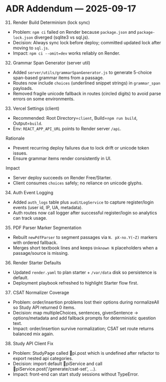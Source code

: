# ADR Addendum — 2025-09-17

31) Render Build Determinism (lock sync)
- Problem: `npm ci` failed on Render because `package.json` and `package-lock.json` diverged (sqlite3 vs sql.js).
- Decision: Always sync lock before deploy; committed updated lock after moving to `sql.js`.
- Impact: `npm ci --omit=dev` works reliably on Render.

32) Grammar Span Generator (server util)
- Added `server/utils/grammarSpanGenerator.js` to generate 5-choice span-based grammar items from a passage.
- Routes now include `choices` (underlined snippet strings) in `grammar_span` payloads.
- Removed fragile unicode fallback in routes (circled digits) to avoid parse errors on some environments.

33) Vercel Settings (client)
- Recommended: Root Directory=`client`, Build=`npm run build`, Output=`build`.
- Env: `REACT_APP_API_URL` points to Render server `/api`.

Rationale
- Prevent recurring deploy failures due to lock drift or unicode token issues.
- Ensure grammar items render consistently in UI.

Impact
- Server deploy succeeds on Render Free/Starter.
- Client consumes `choices` safely; no reliance on unicode glyphs.
34) Auth Event Logging
- Added `auth_logs` table plus `auditLogService` to capture register/login events (user id, IP, UA, metadata).
- Auth routes now call logger after successful register/login so analytics can track usage.

35) PDF Parser Marker Segmentation
- Rebuilt `newPdfParser` to segment passages via `N. pX-no.Y(~Z)` markers with ordered fallback.
- Merges short textbook lines and keeps `Unknown N` placeholders when a passage/source is missing.

36) Render Starter Defaults
- Updated `render.yaml` to plan starter + `/var/data` disk so persistence is default.
- Deployment playbook refreshed to highlight Starter flow first.
37) CSAT Normalizer Coverage
- Problem: order/insertion problems lost their options during normalizeAll so Study API returned 0 items.
- Decision: map multipleChoices, sentences, givenSentence -> options/metadata and add fallback prompts for deterministic question text.
- Impact: order/insertion survive normalization; CSAT set route returns balanced mix again.

38) Study API Client Fix
- Problem: StudyPage called pi.post which is undefined after refactor to export nested api categories.
- Decision: import default piService and call piService.post('/generate/csat-set', ...).
- Impact: front-end can start study sessions without TypeError.
